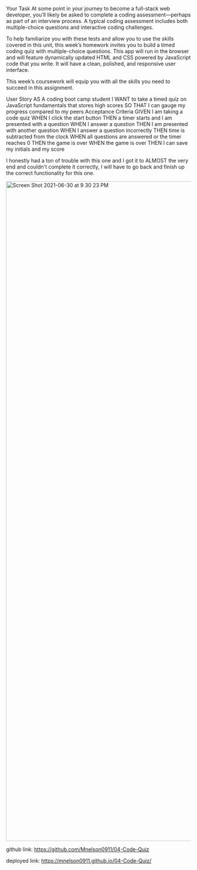 Your Task
At some point in your journey to become a full-stack web developer, you’ll likely be asked to complete a coding assessment—perhaps as part of an interview process. A typical coding assessment includes both multiple-choice questions and interactive coding challenges.

To help familiarize you with these tests and allow you to use the skills covered in this unit, this week’s homework invites you to build a timed coding quiz with multiple-choice questions. This app will run in the browser and will feature dynamically updated HTML and CSS powered by JavaScript code that you write. It will have a clean, polished, and responsive user interface.

This week’s coursework will equip you with all the skills you need to succeed in this assignment.

User Story
AS A coding boot camp student
I WANT to take a timed quiz on JavaScript fundamentals that stores high scores
SO THAT I can gauge my progress compared to my peers
Acceptance Criteria
GIVEN I am taking a code quiz
WHEN I click the start button
THEN a timer starts and I am presented with a question
WHEN I answer a question
THEN I am presented with another question
WHEN I answer a question incorrectly
THEN time is subtracted from the clock
WHEN all questions are answered or the timer reaches 0
THEN the game is over
WHEN the game is over
THEN I can save my initials and my score


I honestly had a ton of trouble with this one and I got it to ALMOST the very end and couldn't complete it correctly, I will have to go back and finish up the correct functionality for this one.  


<img width="1792" alt="Screen Shot 2021-06-30 at 9 30 23 PM" src="https://user-images.githubusercontent.com/82041371/124055917-63827200-d9ea-11eb-8baf-c95f610118a1.png">


github link: https://github.com/Mnelson0911/04-Code-Quiz

deployed link: https://mnelson0911.github.io/04-Code-Quiz/
